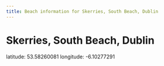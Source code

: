 ```yaml
---
title: Beach information for Skerries, South Beach, Dublin
---
```

# Skerries, South Beach, Dublin 

<div class="location-info">latitude: 53.58260081 longitude: -6.10277291</div>
<div id="met-eireann-warnings"></div>
<div></div>